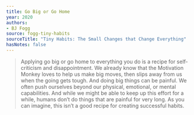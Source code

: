```yaml
---
title: Go Big or Go Home
year: 2020
authors:
- BJ Fogg
source: fogg-tiny-habits
sourceTitle: "Tiny Habits: The Small Changes that Change Everything"
hasNotes: false
---
```


> Applying go big or go home to everything you do is a recipe for self-criticism and disappointment. We already know that the Motivation Monkey loves to help us make big moves, then slips away from us when the going gets tough. And doing big things can be painful. We often push ourselves beyond our physical, emotional, or mental capabilities. And while we might be able to keep up this effort for a while, humans don’t do things that are painful for very long. As you can imagine, this isn’t a good recipe for creating successful habits.
